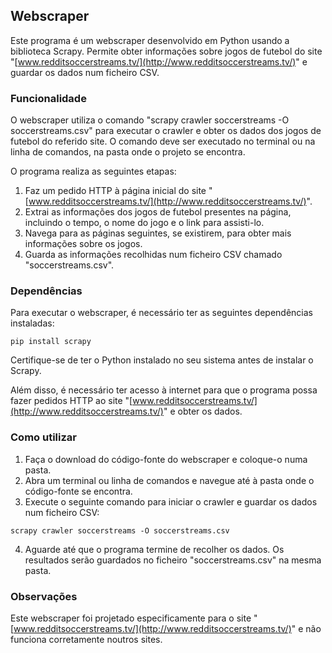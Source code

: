 ## Webscraper

Este programa é um webscraper desenvolvido em Python usando a biblioteca Scrapy. Permite obter informações sobre jogos de futebol do site "[www.redditsoccerstreams.tv/](http://www.redditsoccerstreams.tv/)" e guardar os dados num ficheiro CSV.

### Funcionalidade

O webscraper utiliza o comando "scrapy crawler soccerstreams -O soccerstreams.csv" para executar o crawler e obter os dados dos jogos de futebol do referido site. O comando deve ser executado no terminal ou na linha de comandos, na pasta onde o projeto se encontra.

O programa realiza as seguintes etapas:

1. Faz um pedido HTTP à página inicial do site "[www.redditsoccerstreams.tv/](http://www.redditsoccerstreams.tv/)".
2. Extrai as informações dos jogos de futebol presentes na página, incluindo o tempo, o nome do jogo e o link para assisti-lo.
3. Navega para as páginas seguintes, se existirem, para obter mais informações sobre os jogos.
4. Guarda as informações recolhidas num ficheiro CSV chamado "soccerstreams.csv".

### Dependências

Para executar o webscraper, é necessário ter as seguintes dependências instaladas:

```
pip install scrapy
```

Certifique-se de ter o Python instalado no seu sistema antes de instalar o Scrapy.

Além disso, é necessário ter acesso à internet para que o programa possa fazer pedidos HTTP ao site "[www.redditsoccerstreams.tv/](http://www.redditsoccerstreams.tv/)" e obter os dados.

### Como utilizar

1. Faça o download do código-fonte do webscraper e coloque-o numa pasta.
2. Abra um terminal ou linha de comandos e navegue até à pasta onde o código-fonte se encontra.
3. Execute o seguinte comando para iniciar o crawler e guardar os dados num ficheiro CSV:

```
scrapy crawler soccerstreams -O soccerstreams.csv
```

4. Aguarde até que o programa termine de recolher os dados. Os resultados serão guardados no ficheiro "soccerstreams.csv" na mesma pasta.

### Observações

Este webscraper foi projetado especificamente para o site "[www.redditsoccerstreams.tv/](http://www.redditsoccerstreams.tv/)" e  não funciona corretamente noutros sites. 









